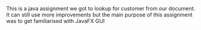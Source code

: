 This is a java assignment we got to lookup for customer from our document. It can still use more improvements but the main purpose of this assignment was to get 
familiarised with JavaFX GUI
